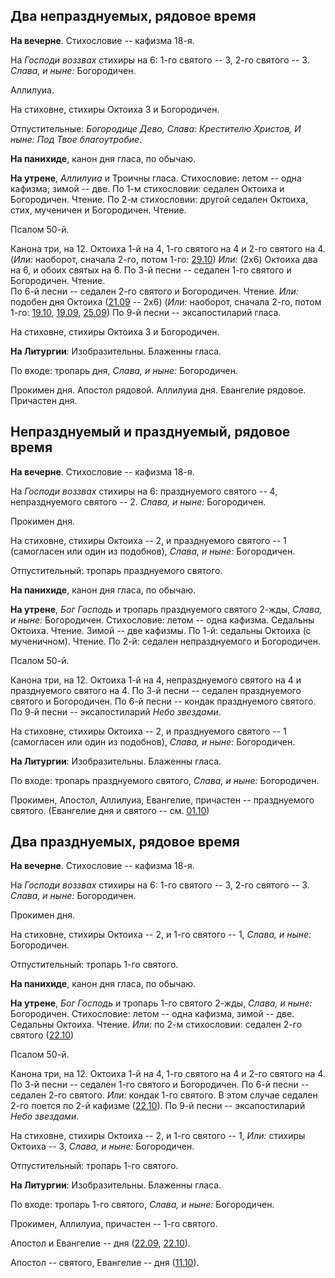 
## Два непразднуемых, рядовое время

**На вечерне**. Стихословие -- кафизма 18-я.

На *Господи воззвах* стихиры на 6: 1-го святого -- 3, 2-го святого -- 3. *Слава, и ныне:* Богородичен.

Аллилуиа. 

На стиховне, стихиры Октоиха 3 и Богородичен.

Отпустительные: *Богородице Дево, Слава: Крестителю Христов, И ныне: 
Под Твое благоутробие*.

**На панихиде**, канон дня гласа, по обычаю.

**На утрене**, *Аллилуиа* и Троичны гласа. Стихословие: летом -- одна кафизма; зимой -- две.
По 1-м стихословии: седален Октоиха и Богородичен. Чтение.
По 2-м стихословии: другой седален Октоиха, стих, мученичен и Богородичен. Чтение.

Псалом 50-й.

Канона три, на 12. Октоиха 1-й на 4, 1-го святого на 4 и 2-го святого на 4.
(*Или:* наоборот, сначала 2-го, потом 1-го: [29.10](../../10_october/29_EUR.ru.md)) 
*Или:* (2x6) Октоиха два на 6, и обоих святых на 6.
По 3-й песни -- седален 1-го святого и Богородичен. Чтение.  
По 6-й песни -- седален 2-го святого и Богородичен. Чтение. *Или:* подобен дня Октоиха 
([21.09](../../09_september/21_EUR.ru.md) -- 2x6)
(*Или:* наоборот, сначала 2-го, потом 1-го: [19.10](../../10_october/19_EUR.ru.md), [19.09](../../09_september/19_EUR.ru.md),
[25.09](../../09_september/25_EUR.ru.md))
По 9-й песни -- эксапостиларий гласа.

На стиховне, стихиры Октоиха 3 и  Богородичен.

**На Литургии**: Изобразительны. Блаженны гласа. 

По входе: тропарь дня, *Слава, и ныне:* Богородичен.

Прокимен дня. Апостол рядовой. 
Аллилуиа дня. Евангелие рядовое. 
Причастен дня.


## Непразднуемый и празднуемый, рядовое время

**На вечерне**. Стихословие -- кафизма 18-я.

На *Господи воззвах* стихиры на 6: празднуемого святого -- 4, непразднуемого святого -- 2. 
*Слава, и ныне:* Богородичен.

Прокимен дня. 

На стиховне, стихиры Октоиха -- 2, и празднуемого святого -- 1 (самогласен или один из подобнов), 
*Слава, и ныне:* Богородичен.

Отпустительный: тропарь празднуемого святого.

**На панихиде**, канон дня гласа, по обычаю.

**На утрене**, *Бог Господь* и тропарь празднуемого святого 2-жды, *Слава, и ныне:* Богородичен. 
Стихословие: летом -- одна кафизма. Седальны Октоиха. Чтение.
Зимой -- две кафизмы. По 1-й: седальны Октоиха (с мученичном). Чтение. 
По 2-й: седален непразднуемого и Богородичен.

Псалом 50-й.

Канона три, на 12. Октоиха 1-й на 4, непразднуемого святого на 4 и празднуемого святого на 4. 
По 3-й песни -- седален празднуемого святого и Богородичен. 
По 6-й песни -- кондак празднуемого святого. 
По 9-й песни -- эксапостиларий *Небо звездами*.

На стиховне, стихиры Октоиха -- 2, и празднуемого святого -- 1 (самогласен или один из подобнов), 
*Слава, и ныне:* Богородичен.

**На Литургии**: Изобразительны. Блаженны гласа. 

По входе: тропарь празднуемого святого, *Слава, и ныне:* Богородичен.

Прокимен, Апостол, Аллилуиа, Евангелие, причастен -- празднуемого святого.
(Евангелие дня и святого -- см. [01.10](../../10_october/01_EUR.ru.md))

## Два празднуемых, рядовое время

**На вечерне**. Стихословие -- кафизма 18-я.

На *Господи воззвах* стихиры на 6: 1-го святого -- 3, 2-го святого -- 3. 
*Слава, и ныне:* Богородичен.

Прокимен дня. 

На стиховне, стихиры Октоиха -- 2, и 1-го святого -- 1, *Слава, и ныне:* Богородичен.

Отпустительный: тропарь 1-го святого.

**На панихиде**, канон дня гласа, по обычаю.

**На утрене**, *Бог Господь* и тропарь 1-го святого 2-жды, *Слава, и ныне:* Богородичен. 
Стихословие: летом -- одна кафизма, зимой -- две. Седальны Октоиха. Чтение.
*Или:* по 2-м стихословии: седален 2-го святого ([22.10](../../10_october/22_EUR.ru.md))

Псалом 50-й.

Канона три, на 12. Октоиха 1-й на 4, 1-го святого на 4 и 2-го святого на 4. 
По 3-й песни -- седален 1-го святого и Богородичен. 
По 6-й песни -- седален 2-го святого. 
*Или:* кондак 1-го святого. В этом случае седален 2-го поется по 2-й кафизме ([22.10](../../10_october/22_EUR.ru.md)).
По 9-й песни -- эксапостиларий *Небо звездами*.

На стиховне, стихиры Октоиха -- 2, и 1-го святого -- 1,
*Или:* стихиры Октоиха -- 3, 
*Слава, и ныне:* Богородичен.

Отпустительный: тропарь 1-го святого.

**На Литургии**: Изобразительны. Блаженны гласа. 

По входе: тропарь 1-го святого, *Слава, и ныне:* Богородичен.

Прокимен, Аллилуиа, причастен -- 1-го святого.

Апостол и Евангелие -- дня 
([22.09](../../09_september/22_EUR.ru.md), [22.10](../../10_october/22_EUR.ru.md)).

Апостол -- святого, Евангелие -- дня 
([11.10](../../10_october/11_EUR.ru.md)).
